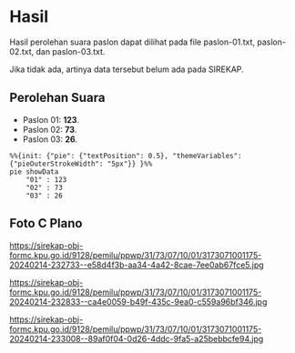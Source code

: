 # Hasil

Hasil perolehan suara paslon dapat dilihat pada file paslon-01.txt, paslon-02.txt, dan paslon-03.txt.

Jika tidak ada, artinya data tersebut belum ada pada SIREKAP.

## Perolehan Suara

 * Paslon 01: **123**.
 * Paslon 02: **73**.
 * Paslon 03: **26**.

```mermaid
%%{init: {"pie": {"textPosition": 0.5}, "themeVariables": {"pieOuterStrokeWidth": "5px"}} }%%
pie showData
    "01" : 123
    "02" : 73
    "03" : 26
```
## Foto C Plano

https://sirekap-obj-formc.kpu.go.id/9128/pemilu/ppwp/31/73/07/10/01/3173071001175-20240214-232733--e58d4f3b-aa34-4a42-8cae-7ee0ab67fce5.jpg

https://sirekap-obj-formc.kpu.go.id/9128/pemilu/ppwp/31/73/07/10/01/3173071001175-20240214-232833--ca4e0059-b49f-435c-9ea0-c559a96bf346.jpg

https://sirekap-obj-formc.kpu.go.id/9128/pemilu/ppwp/31/73/07/10/01/3173071001175-20240214-233008--89af0f04-0d26-4ddc-9fa5-a25bebbcfe94.jpg
